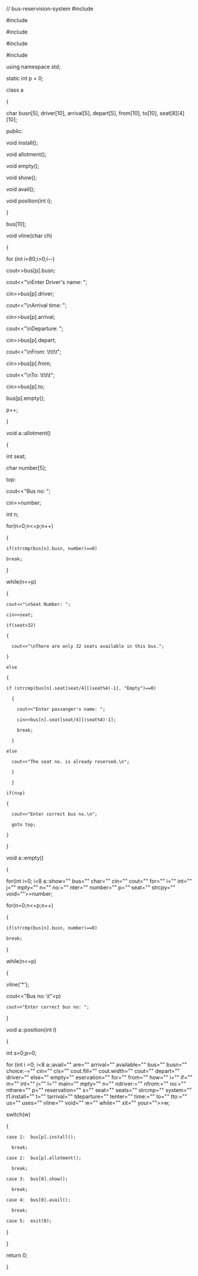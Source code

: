 // bus-reservision-system
#include 

#include 

#include 

#include 

#include 

using namespace std;

static int p = 0;

class a

{

  char busn[5], driver[10], arrival[5], depart[5], from[10], to[10], seat[8][4][10];

public:

  void install();

  void allotment();

  void empty();

  void show();

  void avail();

  void position(int i);

}

bus[10];

void vline(char ch)

{

  for (int i=80;i>0;i--)

  cout<>bus[p].busn;

  cout<<"\nEnter Driver's name: ";

  cin>>bus[p].driver;

  cout<<"\nArrival time: ";

  cin>>bus[p].arrival;

  cout<<"\nDeparture: ";

  cin>>bus[p].depart;

  cout<<"\nFrom: \t\t\t";

  cin>>bus[p].from;

  cout<<"\nTo: \t\t\t";

  cin>>bus[p].to;

  bus[p].empty();

  p++;

}

void a::allotment()

{

  int seat;

  char number[5];

  top:

  cout<<"Bus no: ";

  cin>>number;

  int n;

  for(n=0;n<=p;n++)

  {

    if(strcmp(bus[n].busn, number)==0)

    break;

  }

  while(n<=p)

  {

    cout<<"\nSeat Number: ";

    cin>>seat;

    if(seat>32)

    {

      cout<<"\nThere are only 32 seats available in this bus.";

    }

    else

    {

    if (strcmp(bus[n].seat[seat/4][(seat%4)-1], "Empty")==0)

      {

        cout<<"Enter passanger's name: ";

        cin>>bus[n].seat[seat/4][(seat%4)-1];

        break;

      }

    else

      cout<<"The seat no. is already reserved.\n";

      }

      }

    if(n>p)

    {

      cout<<"Enter correct bus no.\n";

      goto top;

    }

  }


void a::empty()

{

  for(int i=0; i<8 a::show="" bus="" char="" cin="" cout="" for="" i="" int="" j="" mpty="" n="" no:="" nter="" number="" p="" seat="" strcpy="" void="">>number;

  for(n=0;n<=p;n++)

  {

    if(strcmp(bus[n].busn, number)==0)

    break;

  }

while(n<=p)

{

  vline('*');

  cout<<"Bus no: \t"<p)

    cout<<"Enter correct bus no: ";

}

void a::position(int l)

{

  int s=0;p=0;

  for (int i =0; i<8 a::avail="" are="" arrival="" available="" bus="" busn="" choice:-="" cin="" cls="" cout.fill="" cout.width="" cout="" depart="" driver="" else="" empty="" eservation="" for="" from="" how="" i="" if="" in="" int="" j="" l="" main="" mpty="" n="" ndriver:="" nfrom:="" no:="" nthere="" p="" reservation="" s="" seat="" seats="" strcmp="" system="" t1.install="" t="" tarrival="" tdeparture="" tenter="" time:="" to="" tto:="" us="" uses="" vline="" void="" w="" while="" xit="" your="">>w;

  switch(w)

  {

    case 1:  bus[p].install();

      break;

    case 2:  bus[p].allotment();

      break;

    case 3:  bus[0].show();

      break;

    case 4:  bus[0].avail();

      break;

    case 5:  exit(0);

  }

}

return 0;

}

    
